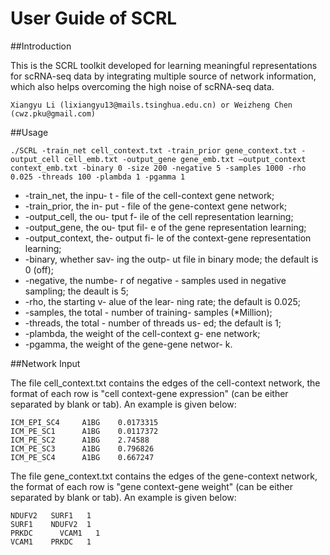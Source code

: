 # User Guide of SCRL

##Introduction

This is the SCRL toolkit developed for learning meaningful representations for scRNA-seq data by integrating multiple source of network information, which also helps overcoming the high noise of scRNA-seq data.
```
Xiangyu Li (lixiangyu13@mails.tsinghua.edu.cn) or Weizheng Chen (cwz.pku@gmail.com) 
```

##Usage
```
./SCRL -train_net cell_context.txt -train_prior gene_context.txt -output_cell cell_emb.txt -output_gene gene_emb.txt –output_context context_emb.txt -binary 0 -size 200 -negative 5 -samples 1000 -rho 0.025 -threads 100 -plambda 1 -pgamma 1 
```

- -train_net, the inpu- t - file of the cell-context gene network;
- -train_prior, the in- put - file of the gene-context gene network;
- -output_cell, the ou- tput f- ile of the cell representation learning;
- -output_gene, the ou- tput fil- e of the gene representation learning;
- -output_context, the-  output fi- le of the context-gene representation learning;
- -binary, whether sav- ing the outp- ut file in binary mode; the default is 0 (off);
- -negative, the numbe- r of negative - samples used in negative sampling; the deault is 5;
- -rho, the starting v- alue of the lear- ning rate; the default is 0.025;
- -samples, the total - number of training-  samples (*Million);
- -threads, the total - number of threads us- ed; the default is 1;
- -plambda, the weight of the cell-context g- ene network;
- -pgamma, the weight of the gene-gene networ- k.

##Network Input

The file cell_context.txt contains the edges of the cell-context network, the format of each row is "cell context-gene expression" (can be either separated by blank or tab). An example is given below:
```
ICM_EPI_SC4     A1BG    0.0173315
ICM_PE_SC1      A1BG    0.0117372
ICM_PE_SC2      A1BG    2.74588
ICM_PE_SC3      A1BG    0.796826
ICM_PE_SC4      A1BG    0.667247
```

The file gene_context.txt contains the edges of the gene-context network, the format of each row is "gene context-gene weight" (can be either separated by blank or tab). An example is given below:
```
NDUFV2   SURF1   1
SURF1    NDUFV2  1
PRKDC	   VCAM1   1
VCAM1    PRKDC   1
```

